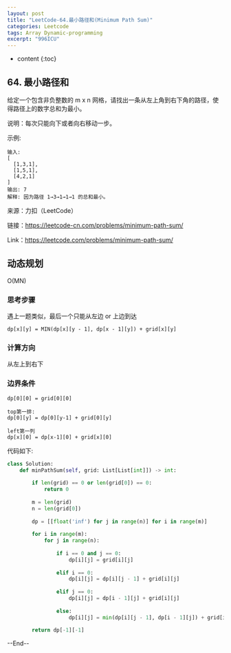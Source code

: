 ```yaml
---
layout: post
title: "LeetCode-64.最小路径和(Minimum Path Sum)"
categories: Leetcode
tags: Array Dynamic-programming
excerpt: "996ICU"
---
```


* content
{:toc}

## 64. 最小路径和

给定一个包含非负整数的 m x n 网格，请找出一条从左上角到右下角的路径，使得路径上的数字总和为最小。

说明：每次只能向下或者向右移动一步。

示例:

```
输入:
[
  [1,3,1],
  [1,5,1],
  [4,2,1]
]
输出: 7
解释: 因为路径 1→3→1→1→1 的总和最小。
```

来源：力扣（LeetCode）

链接：https://leetcode-cn.com/problems/minimum-path-sum/

Link：https://leetcode.com/problems/minimum-path-sum/

## 动态规划

O(MN)

### 思考步骤

遇上一题类似，最后一个只能从左边 or 上边到达

```
dp[x][y] = MIN(dp[x][y - 1], dp[x - 1][y]) + grid[x][y]
```

### 计算方向

从左上到右下

### 边界条件

```
dp[0][0] = grid[0][0]

top第一排:
dp[0][y] = dp[0][y-1] + grid[0][y]

left第一列
dp[x][0] = dp[x-1][0] + grid[x][0]
```

代码如下:

```python
class Solution:
    def minPathSum(self, grid: List[List[int]]) -> int:
        
        if len(grid) == 0 or len(grid[0]) == 0:
            return 0
        
        m = len(grid)
        n = len(grid[0])
        
        dp = [[float('inf') for j in range(n)] for i in range(m)]
        
        for i in range(m):
            for j in range(n):
                
                if i == 0 and j == 0:
                    dp[i][j] = grid[i][j]
                    
                elif i == 0:
                    dp[i][j] = dp[i][j - 1] + grid[i][j]
                    
                elif j == 0:
                    dp[i][j] = dp[i - 1][j] + grid[i][j]
                
                else:
                    dp[i][j] = min(dp[i][j - 1], dp[i - 1][j]) + grid[i][j]
                    
        return dp[-1][-1]
```

--End--